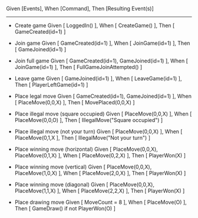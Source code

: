 Given [Events],
When [Command],
Then [Resulting Event(s)]

-------------------------


- Create game
Given [ LoggedIn() ],
When [ CreateGame() ],
Then [ GameCreated(id=1) ]

- Join game
Given [ GameCreated(id=1) ],
When [ JoinGame(id=1) ],
Then [ GameJoined(id=1) ]

- Join full game
Given [ GameCreated(id=1), GameJoined(id=1) ],
When [ JoinGame(id=1) ],
Then [ FullGameJoinAttempted() ]

- Leave game
Given [ GameJoined(id=1) ],
When [ LeaveGame(id=1) ],
Then [ PlayerLeftGame(id=1) ]

- Place legal move
Given [ GameCreated(id=1), GameJoined(id=1) ],
When [ PlaceMove(0,0,X) ],
Then [ MovePlaced(0,0,X) ]

- Place illegal move (square occupied)
Given [ PlaceMove(0,0,X) ],
When [ PlaceMove(0,0,O) ],
Then [ IllegalMove("Square occupied") ]

- Place illegal move (not your turn)
Given [ PlaceMove(0,0,X) ],
When [ PlaceMove(0,1,X ],
Then [ IllegalMove("Not your turn") ]

- Place winning move (horizontal)
Given [ PlaceMove(0,0,X), PlaceMove(0,1,X) ],
When [ PlaceMove(0,2,X) ],
Then [ PlayerWon(X) ]

- Place winning move (vertical)
Given [ PlaceMove(0,0,X), PlaceMove(1,0,X) ],
When [ PlaceMove(2,0,X) ],
Then [ PlayerWon(X) ]

- Place winning move (diagonal)
Given [ PlaceMove(0,0,X), PlaceMove(1,1,X) ],
When [ PlaceMove(2,2,X) ],
Then [ PlayerWon(X) ]

- Place drawing move
Given [ MoveCount = 8 ],
When [ PlaceMove(O) ],
Then [ GameDraw() if not PlayerWon(O) ]


